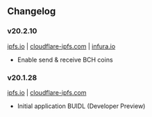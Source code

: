 ## Changelog

### v20.2.10

[ipfs.io](https://ipfs.io/ipfs/QmWwVHvu71GgrU4BLNqR3ZpGfUA6UviRMfxar14mhVJuGD/) | [cloudflare-ipfs.com](https://cloudflare-ipfs.com/ipfs/QmWwVHvu71GgrU4BLNqR3ZpGfUA6UviRMfxar14mhVJuGD/) |
[infura.io](https://ipfs.infura.io/ipfs/QmWwVHvu71GgrU4BLNqR3ZpGfUA6UviRMfxar14mhVJuGD/)

- Enable send & receive BCH coins

### v20.1.28

[ipfs.io](https://ipfs.io/ipfs/Qmamwa39WQvoF3hcjj2KJfkM8MUh6i7D7LTtQB9DodvvSC/) | [cloudflare-ipfs.com](https://cloudflare-ipfs.com/ipfs/Qmamwa39WQvoF3hcjj2KJfkM8MUh6i7D7LTtQB9DodvvSC/)

- Initial application BUIDL (Developer Preview)
